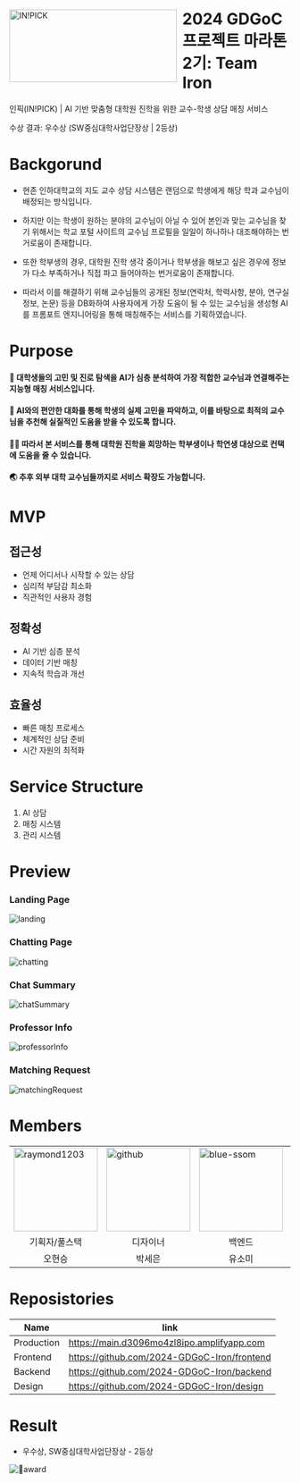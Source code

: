 <div id="toc">
  <ul align="left" style="list-style: none">
    <summary>
      <img width="300" height="130" align="left" style="float: left; align-content: center; margin: 0 10px 0 0;" alt="IN!PICK" src="https://github.com/2024-GDGoC-Iron/.github/blob/main/logo.png" href="https://main.d3096mo4zl8ipo.amplifyapp.com"/>
      <h1><a href="https://youtu.be/aLS6L-4FwHg?si=x0o1CDyGN8hE3eIo">2024 GDGoC 프로젝트 마라톤 2기: Team Iron</a></h1>
      <p>인픽(IN!PICK) | AI 기반 맞춤형 대학원 진학을 위한 교수-학생 상담 매칭 서비스</p>
      <p>수상 결과: 우수상 (SW중심대학사업단장상 | 2등상)</p>
    </summary>
  </ul>
</div>

# Backgorund
- 현존 인하대학교의 지도 교수 상담 시스템은 랜덤으로 학생에게 해당 학과 교수님이 배정되는 방식입니다.

- 하지만 이는 학생이 원하는 분야의 교수님이 아닐 수 있어 본인과 맞는 교수님을 찾기 위해서는 학교 포털 사이트의 교수님 프로필을 일일이 하나하나 대조해야하는 번거로움이 존재합니다.

- 또한 학부생의 경우, 대학원 진학 생각 중이거나 학부생을 해보고 싶은 경우에 정보가 다소 부족하거나 직접 파고 들어야하는 번거로움이 존재합니다.

- 따라서 이를 해결하기 위해 교수님들의 공개된 정보(연락처, 학력사항, 분야, 연구실 정보, 논문) 등을 DB화하여 사용자에게 가장 도움이 될 수 있는 교수님을 생성형 AI를 프롬포트 엔지니어링을 통해 매칭해주는 서비스를 기획하였습니다.

# Purpose
#### 🤔 대학생들의 고민 및 진로 탐색을 AI가 심층 분석하여 가장 적합한 교수님과 연결해주는 지능형 매칭 서비스입니다.<br/>
#### 🙏 AI와의 편안한 대화를 통해 학생의 실제 고민을 파악하고, 이를 바탕으로 최적의 교수님을 추천해 실질적인 도움을 받을 수 있도록 합니다.<br/>
#### 👩‍🎓 따라서 본 서비스를 통해 대학원 진학을 희망하는 학부생이나 학연생 대상으로 컨택에 도움을 줄 수 있습니다.<br/>
#### 🌏 추후 외부 대학 교수님들까지로 서비스 확장도 가능합니다.

# MVP
## 접근성
- 언제 어디서나 시작할 수 있는 상담
- 심리적 부담감 최소화
- 직관적인 사용자 경험
## 정확성
- AI 기반 심층 분석
- 데이터 기반 매칭
- 지속적 학습과 개선
## 효율성
- 빠른 매칭 프로세스
- 체계적인 상담 준비
- 시간 자원의 최적화

# Service Structure
1. AI 상담
2. 매칭 시스템
3. 관리 시스템

# Preview
### Landing Page
<img width=auto height=auto max-width=800px max-height=800px align="center" alt="landing" src="https://github.com/2024-GDGoC-Iron/.github/blob/main/preview.png">

### Chatting Page
<img width=auto height=auto max-width=800px max-height=800px align="center" alt="chatting" src="https://github.com/2024-GDGoC-Iron/.github/blob/main/preview2.png">

### Chat Summary
<img width=auto height=auto max-width=800px max-height=800px align="center" alt="chatSummary" src="https://github.com/2024-GDGoC-Iron/.github/blob/main/preview3.png">

### Professor Info
<img width=auto height=auto max-width=800px max-height=800px align="center" alt="professorInfo" src="https://github.com/2024-GDGoC-Iron/.github/blob/main/preview4.png">

### Matching Request
<img width=auto height=auto max-width=800px max-height=800px align="center" alt="matchingRequest" src="https://github.com/2024-GDGoC-Iron/.github/blob/main/preview5.png">

# Members
<table>
      <tr>
        <td><a href="https://github.com/raymond1203"><img width="150" height="150" align="center" alt="raymond1203" src="https://avatars.githubusercontent.com/raymond1203"></a></td>
        <td><a href="https://github.com/2024-GDGoC-Iron"><img width="150" height="150" align="center" alt="github" src="https://github.com/2024-GDGoC-Iron/.github/blob/main/mainIcon.png"></a></td>
        <td><a href="https://github.com/blue-ssom"><img width="150" height="150" align="center" alt="blue-ssom" src="https://avatars.githubusercontent.com/blue-ssom"></a></td>
        <td><a href="https://github.com/Ruthgyeul"><img width="150" height="150" align="center" alt="ruthgyeul" src="https://avatars.githubusercontent.com/ruthgyeul"></a></td>
      </tr>
      <tr>
        <td align="center">기획자/풀스택</td>
        <td align="center">디자이너</td>
        <td align="center">백엔드</td>
        <td align="center">프론트엔드</td>
      </tr>
      <tr>
        <td align="center">오현승</td>
        <td align="center">박세은</td>
        <td align="center">유소미</td>
        <td align="center">이재아</td>
      </tr>
</table>

# Reposistories
|Name|link|
|---|---|
|Production|https://main.d3096mo4zl8ipo.amplifyapp.com|
|Frontend|https://github.com/2024-GDGoC-Iron/frontend|
|Backend|https://github.com/2024-GDGoC-Iron/backend|
|Design|https://github.com/2024-GDGoC-Iron/design|

# Result 
- 우수상, SW중심대학사업단장상 - 2등상
<img width=auto height=auto max-width=800px max-height=800px align="center" alt="award" src="https://github.com/2024-GDGoC-Iron/.github/blob/main/award.png">


